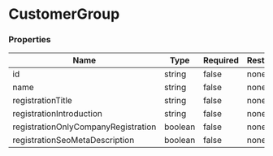 
# CustomerGroup

### Properties

|Name|Type|Required|Restrictions|Description|
|---|---|---|---|---|
|id|string|false|none|none|
|name|string|false|none|none|
|registrationTitle|string|false|none|none|
|registrationIntroduction|string|false|none|none|
|registrationOnlyCompanyRegistration|boolean|false|none|none|
|registrationSeoMetaDescription|boolean|false|none|none|
